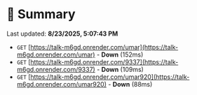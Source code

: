 # 📖 Summary
Last updated: **8/23/2025, 5:07:43 PM**

- `GET` [https://talk-m6gd.onrender.com/umar](https://talk-m6gd.onrender.com/umar) - **Down** (152ms)
- `GET` [https://talk-m6gd.onrender.com/9337](https://talk-m6gd.onrender.com/9337) - **Down** (109ms)
- `GET` [https://talk-m6gd.onrender.com/umar920](https://talk-m6gd.onrender.com/umar920) - **Down** (88ms)
